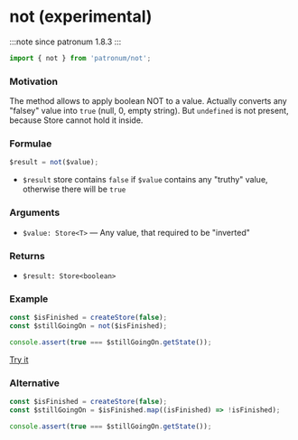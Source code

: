 # not (experimental)

:::note since
patronum 1.8.3
:::

```ts
import { not } from 'patronum/not';
```

### Motivation

The method allows to apply boolean NOT to a value.
Actually converts any "falsey" value into `true` (null, 0, empty string).
But `undefined` is not present, because Store cannot hold it inside.

### Formulae

```ts
$result = not($value);
```

- `$result` store contains `false` if `$value` contains any "truthy" value, otherwise there will be `true`

### Arguments

- `$value: Store<T>` — Any value, that required to be "inverted"

### Returns

- `$result: Store<boolean>`

### Example

```ts
const $isFinished = createStore(false);
const $stillGoingOn = not($isFinished);

console.assert(true === $stillGoingOn.getState());
```

[Try it](https://share.effector.dev/qpTZAzXC)

### Alternative

```ts
const $isFinished = createStore(false);
const $stillGoingOn = $isFinished.map((isFinished) => !isFinished);

console.assert(true === $stillGoingOn.getState());
```
